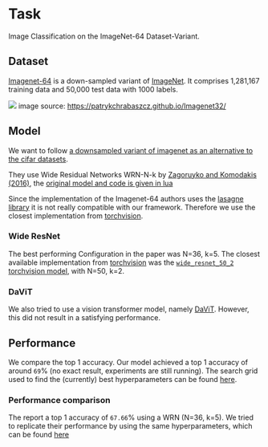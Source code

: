 # Task

Image Classification on the ImageNet-64 Dataset-Variant.

## Dataset

[Imagenet-64](https://paperswithcode.com/dataset/imagenet-64) is a down-sampled variant of [ImageNet](https://www.image-net.org/).
It comprises 1,281,167 training data and 50,000 test data with 1000 labels.

![](https://patrykchrabaszcz.github.io/assets/img/Imagenet32/64x64.png)
image source: https://patrykchrabaszcz.github.io/Imagenet32/

## Model

We want to follow [a downsampled variant of imagenet as an alternative to the cifar datasets](https://arxiv.org/pdf/1707.08819v3.pdf).

They use Wide Residual Networks WRN-N-k by [Zagoruyko and Komodakis (2016)](https://arxiv.org/abs/1605.07146), the [original model and code is given in lua](https://github.com/szagoruyko/wide-residual-networks/blob/master/models/wide-resnet.lua)

Since the implementation of the Imagenet-64 authors uses the [lasagne library](https://lasagne.readthedocs.io/en/latest/) it is not really compatible with our framework. Therefore we use the closest implementation from [torchvision](https://pytorch.org/vision/stable/index.html).

### Wide ResNet
The best performing Configuration in the paper was N=36, k=5. The closest available implementation from [torchvision](https://pytorch.org/vision/stable/index.html) was the [```wide_resnet_50_2``` torchvision model](https://pytorch.org/vision/main/models/generated/torchvision.models.wide_resnet50_2.html), with N=50, k=2.

### DaViT
We also tried to use a vision transformer model, namely [DaViT](https://arxiv.org/abs/2204.03645). However, this did not result in a satisfying performance.

## Performance
We compare the top 1 accuracy. Our model achieved a top 1 accuracy of around `69`% (no exact result, experiments are still running). The search grid used to find the (currently) best hyperparameters can be found [here](../../baselines/classification.yaml).

### Performance comparison
The report a top 1 accuracy of `67.66`% using a WRN (N=36, k=5). We tried to replicate their performance by using the same hyperparameters, which can be found [here](reference.yaml)
